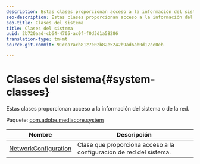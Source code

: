 ```yaml
---
description: Estas clases proporcionan acceso a la información del sistema o de la red.
seo-description: Estas clases proporcionan acceso a la información del sistema o de la red.
seo-title: Clases del sistema
title: Clases del sistema
uuid: 2b720aad-cb64-4705-ac0f-f0d3d1a58286
translation-type: tm+mt
source-git-commit: 91cea7acb8127e02b82e5242b9ad6ab0d12ce0eb

---
```



# Clases del sistema{#system-classes}

Estas clases proporcionan acceso a la información del sistema o de la red.

Paquete: [com.adobe.mediacore.system](https://help.adobe.com/en_US/primetime/api/psdk/asdoc-dhls_1.4/com/adobe/mediacore/system/package-detail.html)

| Nombre | Descripción |
|---|---|
| [NetworkConfiguration](https://help.adobe.com/en_US/primetime/api/psdk/asdoc-dhls_1.4/com/adobe/mediacore/system/NetworkConfiguration.html) | Clase que proporciona acceso a la configuración de red del sistema. |

